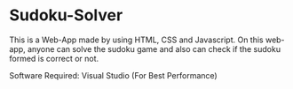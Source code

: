 # Sudoku-Solver
This is a Web-App made by using HTML, CSS and Javascript.
On this web-app, anyone can solve the sudoku game and also can check if the sudoku formed is correct or not.

Software Required: Visual Studio (For Best Performance)
